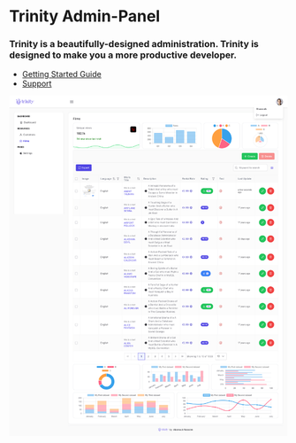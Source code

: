 # Trinity **Admin-Panel**

### Trinity is a beautifully-designed administration. Trinity is designed to make you a more productive developer.
- [Getting Started Guide](./trinity/installation.md)
- [Support](https://github.com/AbanoubNassem/Trinity/issues)

![](./images/screenshot1.png)
